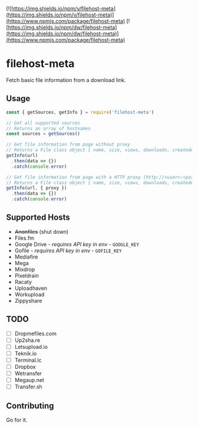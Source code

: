 [![https://img.shields.io/npm/v/filehost-meta](https://img.shields.io/npm/v/filehost-meta)](https://www.npmjs.com/package/filehost-meta) [![https://img.shields.io/npm/dw/filehost-meta](https://img.shields.io/npm/dw/filehost-meta)](https://www.npmjs.com/package/filehost-meta)

# filehost-meta

Fetch basic file information from a download link.

## Usage

```js
const { getSources, getInfo } = require('filehost-meta')

// Get all supported sources
// Returns an array of hostnames
const sources = getSources()

// Get file information from page without proxy
// Returns a File class object { name, size, views, downloads, createdAt, updatedAt }
getInfo(url)
  .then(data => {})
  .catch(console.error)

// Get file information from page with a HTTP proxy (http://<user>:<pass>@<ip>:<port>)
// Returns a File class object { name, size, views, downloads, createdAt, updatedAt }
getInfo(url, { proxy })
  .then(data => {})
  .catch(console.error)
```

## Supported Hosts

- ~~Anonfiles~~ (shut down)
- Files.fm
- Google Drive - *requires API key in env* - `GOOGLE_KEY`
- Gofile - *requires API key in env* - `GOFILE_KEY`
- Mediafire
- Mega
- Mixdrop
- Pixeldrain
- Racaty
- Uploadhaven
- Workupload
- Zippyshare

## TODO

- [ ] Dropmefiles.com
- [ ] Up2sha.re
- [ ] Letsupload.io
- [ ] Teknik.io
- [ ] Terminal.lc
- [ ] Dropbox
- [ ] Wetransfer
- [ ] Megaup.net
- [ ] Transfer.sh

## Contributing

Go for it.